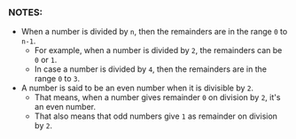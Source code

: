 ### NOTES:

- When a number is divided by `n`, then the remainders are in the range `0` to `n-1`. 
    - For example, when a number is divided by `2`, the remainders can be `0` or `1`. 
    - In case a number is divided by `4`, then the remainders are in the range `0` to `3`.
- A number is said to be an even number when it is divisible by `2`. 
    - That means, when a number gives remainder `0` on division by `2`, it's an even number.
    - That also means that odd numbers give `1` as remainder on division by `2`.